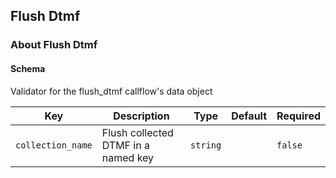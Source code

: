 ## Flush Dtmf

### About Flush Dtmf

#### Schema

Validator for the flush_dtmf callflow's data object



Key | Description | Type | Default | Required
--- | ----------- | ---- | ------- | --------
`collection_name` | Flush collected DTMF in a named key | `string` |   | `false`


